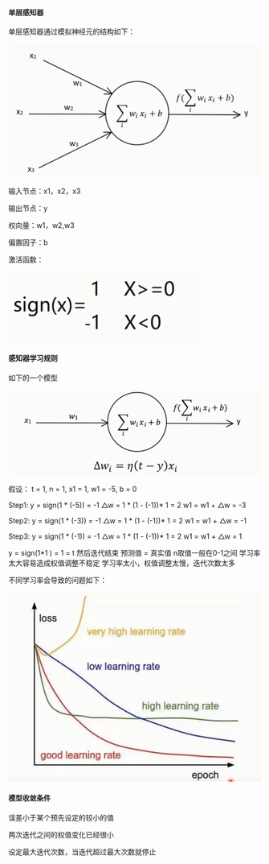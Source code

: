 #### 单层感知器

单层感知器通过模拟神经元的结构如下：

![image](https://github.com/jccjd/Coursera-Machine-Learning/blob/master/week-4/image/神经网络1.PNG?raw=true)


输入节点：x1，x2，x3

输出节点：y

权向量：w1，w2,w3

偏置因子：b
 
激活函数：
   
![image](https://github.com/jccjd/Coursera-Machine-Learning/blob/master/week-4/image/神经网络2.PNG?raw=true)


#### 感知器学习规则
如下的一个模型

![image](https://github.com/jccjd/Coursera-Machine-Learning/blob/master/week-4/image/神经网络3.PNG?raw=true)

假设：
    t = 1, n = 1, x1 = 1, w1 = -5, b = 0
    
Step1:
    y = sign(1 * (-5)) = -1
    △w = 1 * (1 - (-1))* 1 = 2
    w1 = w1 + △w = -3
     
Step2:
    y = sign(1 * (-3)) = -1
    △w = 1 * (1 - (-1))* 1 = 2
    w1 = w1 + △w = -1
    
Step3:
    y = sign(1 * (-1)) = -1
    △w = 1 * (1 - (-1))* 1 = 2
    w1 = w1 + △w = 1

y = sign(1*1 ) = 1 = t
然后迭代结束 预测值 = 真实值
    n取值一般在0-1之间
    学习率太大容易造成权值调整不稳定
    学习率太小，权值调整太慢，迭代次数太多
    
不同学习率会导致的问题如下：

![image](https://github.com/jccjd/Coursera-Machine-Learning/blob/master/week-4/image/神经网络4.PNG?raw=true)

#### 模型收敛条件
误差小于某个预先设定的较小的值

两次迭代之间的权值变化已经很小

设定最大迭代次数，当迭代超过最大次数就停止




